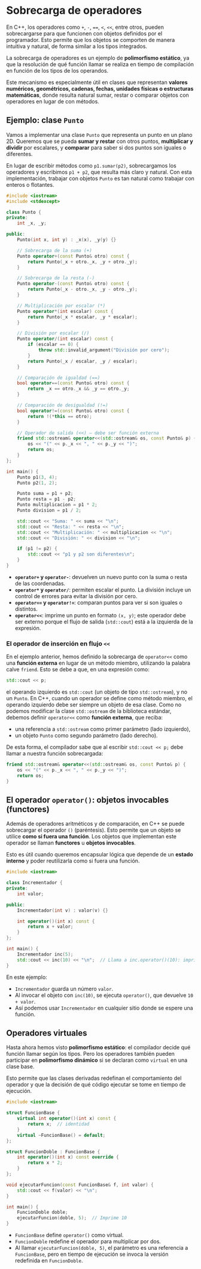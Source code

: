 # Sobrecarga de operadores

En C++, los operadores como `+`, `-`, `==`, `<`, `<<`, entre otros, pueden sobrecargarse para que funcionen con objetos definidos por el programador.
Esto permite que los objetos se comporten de manera intuitiva y natural, de forma similar a los tipos integrados.

La sobrecarga de operadores es un ejemplo de **polimorfismo estático**, ya que la resolución de qué función llamar se realiza en tiempo de compilación en función de los tipos de los operandos.

Este mecanismo es especialmente útil en clases que representan **valores numéricos, geométricos, cadenas, fechas, unidades físicas o estructuras matemáticas**, donde resulta natural sumar, restar o comparar objetos con operadores en lugar de con métodos.

## Ejemplo: clase `Punto`

Vamos a implementar una clase `Punto` que representa un punto en un plano 2D.
Queremos que se pueda **sumar y restar** con otros puntos, **multiplicar y dividir** por escalares, y **comparar** para saber si dos puntos son iguales o diferentes.

En lugar de escribir métodos como `p1.sumar(p2)`, sobrecargamos los operadores y escribimos `p1 + p2`, que resulta más claro y natural. Con esta implementación, trabajar con objetos `Punto` es tan natural como trabajar con enteros o flotantes.

```cpp
#include <iostream>
#include <stdexcept>

class Punto {
private:
    int _x, _y;

public:
    Punto(int x, int y) : _x(x), _y(y) {}

    // Sobrecarga de la suma (+)
    Punto operator+(const Punto& otro) const {
        return Punto(_x + otro._x, _y + otro._y);
    }

    // Sobrecarga de la resta (-)
    Punto operator-(const Punto& otro) const {
        return Punto(_x - otro._x, _y - otro._y);
    }

    // Multiplicación por escalar (*)
    Punto operator*(int escalar) const {
        return Punto(_x * escalar, _y * escalar);
    }

    // División por escalar (/)
    Punto operator/(int escalar) const {
        if (escalar == 0) {
            throw std::invalid_argument("División por cero");
        }
        return Punto(_x / escalar, _y / escalar);
    }

    // Comparación de igualdad (==)
    bool operator==(const Punto& otro) const {
        return _x == otro._x && _y == otro._y;
    }

    // Comparación de desigualdad (!=)
    bool operator!=(const Punto& otro) const {
        return !(*this == otro);
    }

    // Operador de salida (<<) – debe ser función externa
    friend std::ostream& operator<<(std::ostream& os, const Punto& p) {
        os << "(" << p._x << ", " << p._y << ")";
        return os;
    }
};

int main() {
    Punto p1(3, 4);
    Punto p2(1, 2);

    Punto suma = p1 + p2;
    Punto resta = p1 - p2;
    Punto multiplicacion = p1 * 2;
    Punto division = p1 / 2;

    std::cout << "Suma: " << suma << "\n";
    std::cout << "Resta: " << resta << "\n";
    std::cout << "Multiplicación: " << multiplicacion << "\n";
    std::cout << "División: " << division << "\n";

    if (p1 != p2) {
        std::cout << "p1 y p2 son diferentes\n";
    }
}
```

* **`operator+` y `operator-`**: devuelven un nuevo punto con la suma o resta de las coordenadas.
* **`operator*` y `operator/`**: permiten escalar el punto. La división incluye un control de errores para evitar la división por cero.
* **`operator==` y `operator!=`**: comparan puntos para ver si son iguales o distintos.
* **`operator<<`**: imprime un punto en formato `(x, y)`; este operador debe ser externo porque el flujo de salida (`std::cout`) está a la izquierda de la expresión.


### El operador de inserción en flujo `<<`

En el ejemplo anterior, hemos definido la sobrecarga de `operator<<` como una **función externa** en lugar de un método miembro, utilizando la palabra calve `friend`.
Esto se debe a que, en una expresión como:

```cpp
std::cout << p;
```

el operando izquierdo es `std::cout` (un objeto de tipo `std::ostream`), y no un `Punto`.
En C++, cuando un operador se define como método miembro, el operando izquierdo debe ser siempre un objeto de esa clase.
Como no podemos modificar la clase `std::ostream` de la biblioteca estándar, debemos definir `operator<<` como **función externa**, que reciba:

* una referencia a `std::ostream` como primer parámetro (lado izquierdo),
* un objeto `Punto` como segundo parámetro (lado derecho).

De esta forma, el compilador sabe que al escribir `std::cout << p;` debe llamar a nuestra función sobrecargada:

```cpp
friend std::ostream& operator<<(std::ostream& os, const Punto& p) {
    os << "(" << p._x << ", " << p._y << ")";
    return os;
}
```

## El operador `operator()`: objetos invocables (functores)

Además de operadores aritméticos y de comparación, en C++ se puede sobrecargar el operador `()` (paréntesis).
Esto permite que un objeto se utilice **como si fuera una función**. Los objetos que implementan este operador se llaman **functores** u **objetos invocables**.

Esto es útil cuando queremos encapsular lógica que depende de un **estado interno** y poder reutilizarla como si fuera una función.

```cpp
#include <iostream>

class Incrementador {
private:
    int valor;

public:
    Incrementador(int v) : valor(v) {}

    int operator()(int x) const {
        return x + valor;
    }
};

int main() {
    Incrementador inc(5);
    std::cout << inc(10) << "\n";  // Llama a inc.operator()(10): imprime 15
}
```

En este ejemplo:

* `Incrementador` guarda un número `valor`.
* Al invocar el objeto con `inc(10)`, se ejecuta `operator()`, que devuelve `10 + valor`.
* Así podemos usar `Incrementador` en cualquier sitio donde se espere una función.

## Operadores virtuales

Hasta ahora hemos visto **polimorfismo estático**: el compilador decide qué función llamar según los tipos.
Pero los operadores también pueden participar en **polimorfismo dinámico** si se declaran como `virtual` en una clase base.

Esto permite que las clases derivadas redefinan el comportamiento del operador y que la decisión de qué código ejecutar se tome en tiempo de ejecución.

```cpp
#include <iostream>

struct FuncionBase {
    virtual int operator()(int x) const {
        return x;  // identidad
    }
    virtual ~FuncionBase() = default;
};

struct FuncionDoble : FuncionBase {
    int operator()(int x) const override {
        return x * 2;
    }
};

void ejecutarFuncion(const FuncionBase& f, int valor) {
    std::cout << f(valor) << "\n";
}

int main() {
    FuncionDoble doble;
    ejecutarFuncion(doble, 5);  // Imprime 10
}
```

* `FuncionBase` define `operator()` como virtual.
* `FuncionDoble` redefine el operador para multiplicar por dos.
* Al llamar `ejecutarFuncion(doble, 5)`, el parámetro es una referencia a `FuncionBase`, pero en tiempo de ejecución se invoca la versión redefinida en `FuncionDoble`.
